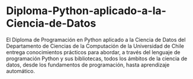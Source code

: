 # Diploma-Python-aplicado-a-la-Ciencia-de-Datos
El Diploma de Programación en Python aplicado a la Ciencia de Datos del Departamento de Ciencias de la Computación de la Universidad de Chile entrega conocimientos prácticos para abordar, a través del lenguaje de programación Python y sus bibliotecas, todos los ámbitos de la ciencia de datos, desde los fundamentos de programación, hasta aprendizaje automático.
